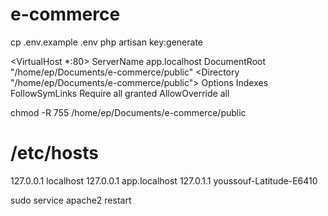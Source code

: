 # e-commerce

cp .env.example .env
php artisan key:generate


<VirtualHost *:80>
  ServerName app.localhost
  DocumentRoot "/home/ep/Documents/e-commerce/public"
  <Directory "/home/ep/Documents/e-commerce/public">
    Options Indexes FollowSymLinks
	Require all granted
	AllowOverride all
  </Directory>
</VirtualHost>

chmod -R 755 /home/ep/Documents/e-commerce/public


# /etc/hosts
127.0.0.1 localhost
127.0.0.1 app.localhost
127.0.1.1 youssouf-Latitude-E6410

sudo service apache2 restart